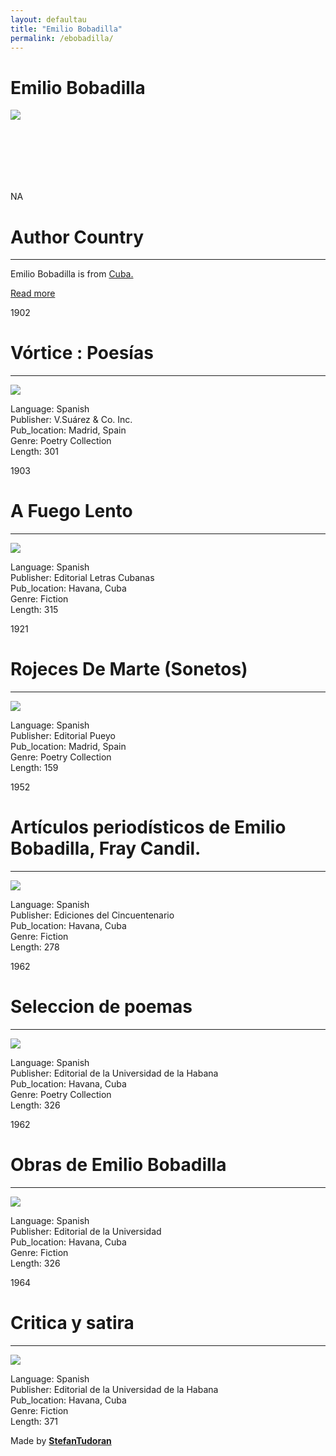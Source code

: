 ```yaml
---
layout: defaultau
title: "Emilio Bobadilla"
permalink: /ebobadilla/
---
```

<!-- partial:index.partial.html -->
<div class="content">
    <h1>Emilio Bobadilla</h1>
    <div class="quote">
        <div><img src="https://upload.wikimedia.org/wikipedia/commons/thumb/7/78/Emilio_Bobadilla.jpg/220px-Emilio_Bobadilla.jpg" class="logo"></div>
    </div>
    <div class="timeline">
        <div style="padding-bottom:100px;"></div>
        <div class="block">
            <div class="date right"><p class="right"> NA </p></div>
            <div class="dot"></div>
            <div class="left first">
            <div class="author_country">
                <h1>Author Country</h1><hr>
          <div class="aclocation">  <p>Emilio Bobadilla is from <a href="http://localhost:4000/14">Cuba.</a></p></div>
                <div class="acreadmore"><a href="https://en.wikipedia.org/wiki/Emilio_Bobadilla" target="_blank">Read more</a></div>
            </div>
            </div>
        </div>
        <div class="block">
            <div class="date left"><p class="left">1902</p></div>
            <div class="dot"></div>
            <div class="right">
                <h1>Vórtice : Poesías</h1><hr>
                <p><img src="https://covers.openlibrary.org/b/olid/OL13510957M-M.jpg"></p>
                <p>
                Language: Spanish<br/>
                Publisher: V.Suárez & Co. Inc.<br/>
                Pub_location: Madrid, Spain<br/>
                Genre: Poetry Collection<br/>
                Length: 301</p>
            </div>
        </div>
        <div class="block">
            <div class="date right"><p class="right">1903</p></div>
            <div class="dot"></div>
            <div class="left hide">
                <h1>A Fuego Lento</h1><hr>
                <p><img src="https://covers.openlibrary.org/b/olid/OL17050590M-M.jpg"></p>
                <p>Language: Spanish<br/>
                Publisher: Editorial Letras Cubanas<br/>
                Pub_location: Havana, Cuba<br/>
                Genre: Fiction<br/>
                Length: 315</p>
            </div>
        </div>
        <div class="block">
            <div class="date left"><p class="left">1921</p></div>
            <div class="dot"></div>
            <div class="right">
                <h1>Rojeces De Marte (Sonetos)</h1><hr>
                <p><img src="https://covers.openlibrary.org/b/olid/OL23337740M-M.jpg"></p>
                <p>
                Language: Spanish<br/>
                Publisher: Editorial Pueyo<br/>
                Pub_location: Madrid, Spain<br/>
                Genre: Poetry Collection<br/>
                Length: 159</p>
            </div>
        </div>
        <div class="block">
            <div class="date right"><p class="right">1952</p></div>
            <div class="dot"></div>
            <div class="left hide">
                <h1>Artículos periodísticos de Emilio Bobadilla, Fray Candil.</h1><hr>
                <p><img src="https://upload.wikimedia.org/wikipedia/commons/thumb/7/78/Emilio_Bobadilla.jpg/220px-Emilio_Bobadilla.jpg"></p>
                <p>Language: Spanish<br/>
                Publisher: Ediciones del Cincuentenario<br/>
                Pub_location: Havana, Cuba<br/>
                Genre: Fiction<br/>
                Length: 278</p>
            </div>
        </div>
        <div class="block">
            <div class="date left"><p class="left">1962</p></div>
            <div class="dot"></div>
            <div class="right">
                <h1>Seleccion de poemas</h1><hr>
                <p><img src="https://m.media-amazon.com/images/I/41TU6TrSyXL._SX331_BO1,204,203,200_.jpg"></p>
                <p>
                Language: Spanish<br/>
                Publisher: Editorial de la Universidad de la Habana<br/>
                Pub_location: Havana, Cuba<br/>
                Genre: Poetry Collection<br/>
                Length: 326</p>
            </div>
        </div>
        <div class="block">
            <div class="date right"><p class="right">1962</p></div>
            <div class="dot"></div>
            <div class="left hide">
                <h1>Obras de Emilio Bobadilla</h1><hr>
                <p><img src="https://books.google.dm/books/content?id=bZyxAAAAIAAJ&printsec=frontcover&img=1&zoom=1&imgtk=AFLRE70Ht0FUnoOSLPP10Iv-LaPlTK-kUzw_Qdw_C1krfH9nF-IMx_j4XyUMZo8nwnJWn3kZ3xA-Oosxoe62MXlh714csjViJrES6diqTrznjJ4kpX8oeAJtEvEj24gzvtHGaRO9wgOs"></p>
                <p>Language: Spanish<br/>
                Publisher: Editorial de la Universidad<br/>
                Pub_location: Havana, Cuba<br/>
                Genre: Fiction<br/>
                Length: 326</p>
            </div>
        </div>
        <div class="block">
            <div class="date left"><p class="left">1964</p></div>
            <div class="dot"></div>
            <div class="right">
                <h1>Critica y satira</h1><hr>
                <p><img src="https://d3525k1ryd2155.cloudfront.net/h/844/137/1343137844.0.x.jpg"></p>
                <p>
                Language: Spanish<br/>
                Publisher: Editorial de la Universidad de la Habana<br/>
                Pub_location: Havana, Cuba<br/>
                Genre: Fiction<br/>
                Length: 371</p>
            </div>
        </div>
        <div id="footer">
        <p id="copyright">Made by&nbsp;<strong><a href="https://www.linkedin.com/in/nicolae-stefan-tudoran-b02291127/" target="_blank">StefanTudoran</a></strong></p>
    </div>
</div>
<!-- partial -->
  <script src='https://cdnjs.cloudflare.com/ajax/libs/jquery/3.1.1/jquery.min.js'></script><script  src="assets/js/authorscript.js"></script>
